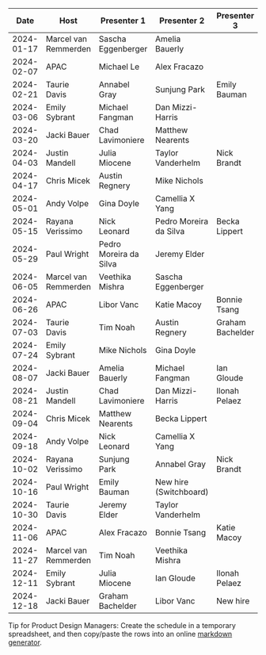 | Date       | Host                 | Presenter 1            | Presenter 2            | Presenter 3      |
|------------|----------------------|------------------------|------------------------|------------------|
| 2024-01-17 | Marcel van Remmerden | Sascha Eggenberger     | Amelia Bauerly         |                  |
| 2024-02-07 | APAC                 | Michael Le             | Alex Fracazo           |                  |
| 2024-02-21 | Taurie Davis         | Annabel Gray           | Sunjung Park           | Emily Bauman     |
| 2024-03-06 | Emily Sybrant        | Michael Fangman        | Dan Mizzi-Harris       |                  |
| 2024-03-20 | Jacki Bauer          | Chad Lavimoniere       | Matthew Nearents       |                  |
| 2024-04-03 | Justin Mandell       | Julia Miocene          | Taylor Vanderhelm      | Nick Brandt      |
| 2024-04-17 | Chris Micek          | Austin Regnery         | Mike Nichols           |                  |
| 2024-05-01 | Andy Volpe           | Gina Doyle             | Camellia X Yang        |                  |
| 2024-05-15 | Rayana Verissimo     | Nick Leonard           | Pedro Moreira da Silva | Becka Lippert    |
| 2024-05-29 | Paul Wright          | Pedro Moreira da Silva | Jeremy Elder           |                  |
| 2024-06-05 | Marcel van Remmerden | Veethika Mishra        | Sascha Eggenberger     |                  |
| 2024-06-26 | APAC                 | Libor Vanc             | Katie Macoy            | Bonnie Tsang     |
| 2024-07-03 | Taurie Davis         | Tim Noah               | Austin Regnery         | Graham Bachelder |
| 2024-07-24 | Emily Sybrant        | Mike Nichols           | Gina Doyle             |                  |
| 2024-08-07 | Jacki Bauer          | Amelia Bauerly         | Michael Fangman        | Ian Gloude       |
| 2024-08-21 | Justin Mandell       | Chad Lavimoniere       | Dan Mizzi-Harris       | Ilonah Pelaez    |
| 2024-09-04 | Chris Micek          | Matthew Nearents       | Becka Lippert          |                  |
| 2024-09-18 | Andy Volpe           | Nick Leonard           | Camellia X Yang        |                  |
| 2024-10-02 | Rayana Verissimo     | Sunjung Park           | Annabel Gray           | Nick Brandt      |
| 2024-10-16 | Paul Wright          | Emily Bauman           | New hire (Switchboard) |                  |
| 2024-10-30 | Taurie Davis         | Jeremy Elder           | Taylor Vanderhelm      |                  |
| 2024-11-06 | APAC                 | Alex Fracazo           | Bonnie Tsang           | Katie Macoy      |
| 2024-11-27 | Marcel van Remmerden | Tim Noah               | Veethika Mishra        |                  |
| 2024-12-11 | Emily Sybrant        | Julia Miocene          | Ian Gloude             | Ilonah Pelaez    |
| 2024-12-18 | Jacki Bauer          | Graham Bachelder       | Libor Vanc             | New hire         |

Tip for Product Design Managers: Create the schedule in a temporary spreadsheet, and then copy/paste the rows into an online [markdown generator](https://www.google.com/search?q=copy-table-in-excel-and-paste-as-a-markdown-table).